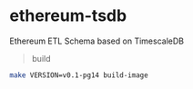 # ethereum-tsdb

Ethereum ETL Schema based on TimescaleDB

> build

```bash
make VERSION=v0.1-pg14 build-image
```
